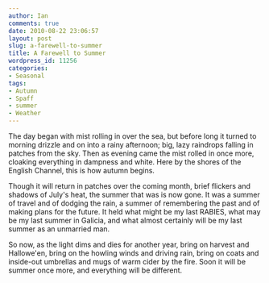 ```yaml
---
author: Ian
comments: true
date: 2010-08-22 23:06:57
layout: post
slug: a-farewell-to-summer
title: A Farewell to Summer
wordpress_id: 11256
categories:
- Seasonal
tags:
- Autumn
- Spaff
- summer
- Weather
---
```


The day began with mist rolling in over the sea, but before long it turned to morning drizzle and on into a rainy afternoon; big, lazy raindrops falling in patches from the sky.  Then as evening came the mist rolled in once more, cloaking everything in dampness and white.  Here by the shores of the English Channel, this is how autumn begins.

Though it will return in patches over the coming month, brief flickers and shadows of July's heat, the summer that was is now gone.  It was a summer of travel and of dodging the rain, a summer of remembering the past and of making plans for the future.  It held what might be my last RABIES, what may be my last summer in Galicia, and what almost certainly will be my last summer as an unmarried man.

So now, as the light dims and dies for another year, bring on harvest and Hallowe'en, bring on the howling winds and driving rain, bring on coats and inside-out umbrellas and mugs of warm cider by the fire.  Soon it will be summer once more, and everything will be different.
